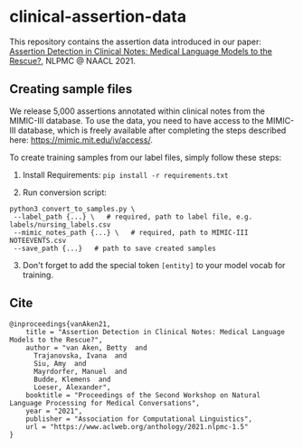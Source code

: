 # clinical-assertion-data

This repository contains the assertion data introduced in our paper: [Assertion Detection in Clinical Notes: Medical Language Models to the Rescue?](https://www.aclweb.org/anthology/2021.nlpmc-1.5/), NLPMC @ NAACL 2021.

## Creating sample files

We release 5,000 assertions annotated within clinical notes from the MIMIC-III database. To use the data, you need to have access to the MIMIC-III database, which is freely available after completing the steps described here: https://mimic.mit.edu/iv/access/. 

To create training samples from our label files, simply follow these steps:

1. Install Requirements:
`pip install -r requirements.txt`

2. Run conversion script:

```
python3 convert_to_samples.py \
 --label_path {...} \   # required, path to label file, e.g. labels/nursing_labels.csv
 --mimic_notes_path {...} \   # required, path to MIMIC-III NOTEEVENTS.csv
 --save_path {...}   # path to save created samples
```
3. Don't forget to add the special token `[entity]` to your model vocab for training.

## Cite
```
@inproceedings{vanAken21,
    title = "Assertion Detection in Clinical Notes: Medical Language Models to the Rescue?",
    author = "van Aken, Betty  and
      Trajanovska, Ivana  and
      Siu, Amy  and
      Mayrdorfer, Manuel  and
      Budde, Klemens  and
      Loeser, Alexander",
    booktitle = "Proceedings of the Second Workshop on Natural Language Processing for Medical Conversations",
    year = "2021",
    publisher = "Association for Computational Linguistics",
    url = "https://www.aclweb.org/anthology/2021.nlpmc-1.5"
}
```
